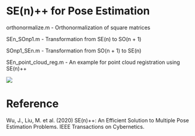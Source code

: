 # SE(n)++ for Pose Estimation
orthonormalize.m - Orthonormalization of square matrices

SEn_SOnp1.m - Transformation from SE(n) to SO(n + 1)

SOnp1_SEn.m - Transformation from SO(n + 1) to SE(n)

SEn_point_cloud_reg.m - An example for point cloud registration using SE(n)++


![](https://github.com/zarathustr/SEnpp/blob/master/garage3.jpg)

# Reference
Wu, J., Liu, M. et al. (2020) SE(n)++: An Efficient Solution to Multiple Pose Estimation Problems. IEEE Transactions on Cybernetics.
